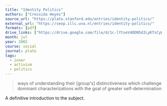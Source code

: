 ```yaml
---
title: "Identity Politics"
authors: ["Cressida Heyes"]
source_url: "https://plato.stanford.edu/entries/identity-politics/"
external_url: "https://seop.illc.uva.nl/entries/identity-politics/"
formats: [pdf]
drive_links: ["https://drive.google.com/file/d/1c-lYtseV4ODN5dJLyKTsCyWHtNH9lqFq/view?usp=drivesdk"]
month: jul
year: 2002
course: social
journal: plato
tags:
  - inner
  - activism
  - politics
---
```


> ways of understanding their [group's] distinctiveness which challenge dominant characterizations with the goal of greater self-determination

A definitive introduction to the subject.
